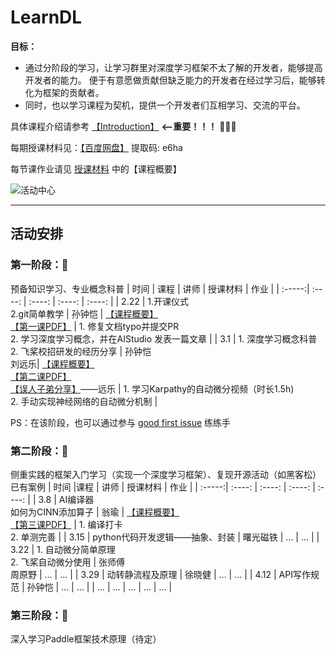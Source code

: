 # LearnDL

**目标：** 
* 通过分阶段的学习，让学习群里对深度学习框架不太了解的开发者，能够提高开发者的能力。 便于有意愿做贡献但缺乏能力的开发者在经过学习后，能够转化为框架的贡献者。
* 同时，也以学习课程为契机，提供一个开发者们互相学习、交流的平台。

具体课程介绍请参考 [【Introduction】](https://github.com/sunzhongkai588/LearnDL/blob/main/Introduction.md) **<--重要！！！** 🌟🌟🌟

每期授课材料见：[【百度网盘】](https://pan.baidu.com/s/1lJ48UpDVMd0rcXeA2h9qSA?pwd=e6ha) 提取码: e6ha 

每节课作业请见 [授课材料](https://github.com/sunzhongkai588/LearnDL/tree/main/授课材料) 中的【课程概要】

![活动中心](https://user-images.githubusercontent.com/70642955/222437092-ecc3a44a-d982-40b5-99f6-29bff2d12e29.jpg)








--------
## 活动安排


### 第一阶段：🧐
预备知识学习、专业概念科普
| 时间 | 课程 | 讲师 | 授课材料 | 作业 |
| :-----:| :----: | :----: | :----: | :----: |
| 2.22 | 1.开课仪式<br>2.git简单教学 | 孙钟恺 | [【课程概要】](https://github.com/sunzhongkai588/LearnDL/blob/main/授课材料/【2.22】第一节课概要.md)<br>[【第一课PDF】](https://github.com/sunzhongkai588/LearnDL/blob/main/授课材料/LearnDL%20第一次课.pdf) | 1. 修复文档typo并提交PR <br> 2. 学习深度学习概念，并在AIStudio 发表一篇文章 |
| 3.1 | 1. 深度学习概念科普 <br> 2. 飞桨校招研发的经历分享 | 孙钟恺 <br> 刘远乐| [【课程概要】](https://github.com/sunzhongkai588/LearnDL/blob/main/授课材料/【3.01】第二节课概要.md)<br>[【第二课PDF】](https://github.com/sunzhongkai588/LearnDL/blob/main/授课材料/LearnDL%20第二节课.pdf) <br>[【误人子弟分享】](https://github.com/sunzhongkai588/LearnDL/blob/main/授课材料/误人子弟分享——刘远乐.pdf)——远乐   |  1. 学习Karpathy的自动微分视频（时长1.5h) <br> 2. 手动实现神经网络的自动微分机制 |

PS：在该阶段，也可以通过参与 [good first issue](https://github.com/PaddlePaddle/community/tree/master/pfcc#good-first-issue) 练练手

### 第二阶段：🤩
侧重实践的框架入门学习（实现一个深度学习框架）、复现开源活动（如黑客松）已有案例
| 时间 |课程 | 讲师 | 授课材料 | 作业 |
| :-----:| :----: | :----: | :----: | :----: |
| 3.8 | AI编译器<br>如何为CINN添加算子 | 翁瑜 | [【课程概要】](https://github.com/sunzhongkai588/LearnDL/blob/main/授课材料/【3.08】第三节课概要.md) <br>[【第三课PDF】](https://github.com/sunzhongkai588/LearnDL/blob/main/授课材料/LearnDL第三节课.pdf) | 1. 编译打卡<br>2. 单测完善 |
| 3.15 | python代码开发逻辑——抽象、封装 | 曙光磁铁 | ... | ... |
| 3.22 | 1. 自动微分简单原理<br>2. 飞桨自动微分使用 | 张师傅<br>周原野 | ... | ... |
| 3.29 | 动转静流程及原理 | 徐晓健 | ... | ... |
| 4.12 | API写作规范 | 孙钟恺 | ... | ... |
| ... | ... | ... | ... | ... |



### 第三阶段：🥳
深入学习Paddle框架技术原理（待定）
